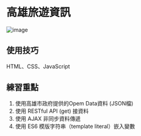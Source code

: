 # 高雄旅遊資訊

![image](https://github.com/yunhsu473/yunhsu/blob/master/img/travel1.gif)

## 使用技巧

HTML、CSS、JavaScript

## 練習重點

1. 使用高雄市政府提供的Opem Data資料 (JSON檔)
2. 使用 RESTful API (get) 接資料
3. 使用 AJAX 非同步資料傳遞
4. 使用 ES6 模版字符串（template literal）嵌入變數
